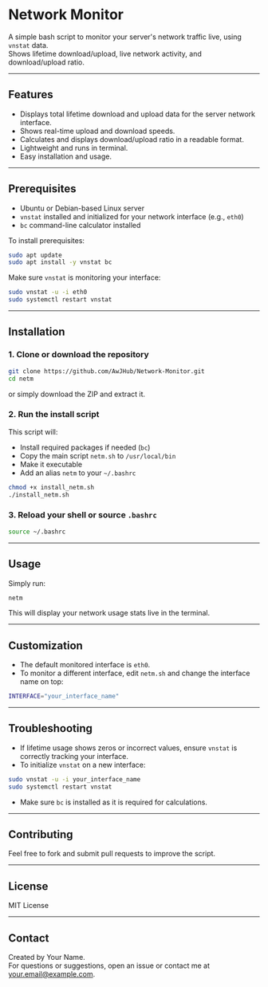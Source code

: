 
# Network Monitor

A simple bash script to monitor your server's network traffic live, using `vnstat` data.  
Shows lifetime download/upload, live network activity, and download/upload ratio.

---

## Features

- Displays total lifetime download and upload data for the server network interface.
- Shows real-time upload and download speeds.
- Calculates and displays download/upload ratio in a readable format.
- Lightweight and runs in terminal.
- Easy installation and usage.

---

## Prerequisites

- Ubuntu or Debian-based Linux server
- `vnstat` installed and initialized for your network interface (e.g., `eth0`)
- `bc` command-line calculator installed

To install prerequisites:

```bash
sudo apt update
sudo apt install -y vnstat bc
```

Make sure `vnstat` is monitoring your interface:

```bash
sudo vnstat -u -i eth0
sudo systemctl restart vnstat
```

---

## Installation

### 1. Clone or download the repository

```bash
git clone https://github.com/AwJHub/Network-Monitor.git
cd netm
```

or simply download the ZIP and extract it.

### 2. Run the install script

This script will:

- Install required packages if needed (`bc`)
- Copy the main script `netm.sh` to `/usr/local/bin`
- Make it executable
- Add an alias `netm` to your `~/.bashrc`

```bash
chmod +x install_netm.sh
./install_netm.sh
```

### 3. Reload your shell or source `.bashrc`

```bash
source ~/.bashrc
```

---

## Usage

Simply run:

```bash
netm
```

This will display your network usage stats live in the terminal.

---

## Customization

- The default monitored interface is `eth0`.  
- To monitor a different interface, edit `netm.sh` and change the interface name on top:

```bash
INTERFACE="your_interface_name"
```

---

## Troubleshooting

- If lifetime usage shows zeros or incorrect values, ensure `vnstat` is correctly tracking your interface.
- To initialize `vnstat` on a new interface:

```bash
sudo vnstat -u -i your_interface_name
sudo systemctl restart vnstat
```

- Make sure `bc` is installed as it is required for calculations.

---

## Contributing

Feel free to fork and submit pull requests to improve the script.

---

## License

MIT License

---

## Contact

Created by Your Name.  
For questions or suggestions, open an issue or contact me at your.email@example.com.
